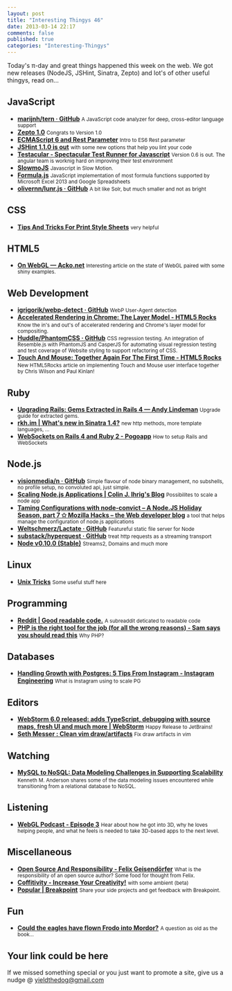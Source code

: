 ```yaml
--- 
layout: post 
title: "Interesting Thingys 46" 
date: 2013-03-14 22:17 
comments: false 
published: true 
categories: "Interesting-Thingys" 
--- 
```

Today's π-day and great things happened this week on the web. We got new releases (NodeJS, JSHint, Sinatra, Zepto) and lot's of other useful thingys, read on…

<!-- More -->

## JavaScript

- **[marijnh/tern · GitHub](https://github.com/marijnh/tern)**
    <small>A JavaScript code analyzer for deep, cross-editor language support</small>
- **[Zepto 1.0](http://mir.aculo.us/2013/03/04/zepto-1-0/)**
    <small>Congrats to Version 1.0</small>
- **[ECMAScript 6 and Rest Parameter](http://ariya.ofilabs.com/2013/03/es6-and-rest-parameter.html)**
    <small>Intro to ES6 Rest parameter</small>
- **[JSHint 1.1.0 is out](http://www.jshint.com/blog/2013-03-05/1-1-0/)**
    <small>with some new options that help you lint your code</small>
- **[Testacular - Spectacular Test Runner for Javascript](http://testacular.github.com/0.6.0/index.html)**
    <small>Version 0.6 is out. The angular team is worknig hard on improving their test environment</small>
- **[SlowmoJS](http://toolness.github.com/slowmo-js/)**
    <small>Javascript in Slow Motion.</small>
- **[Formula.js](http://stoic.com/formula/)**
    <small>JavaScript implementation of most formula functions supported by Microsoft Excel 2013 and Google Spreadsheets</small>
- **[olivernn/lunr.js · GitHub](https://github.com/olivernn/lunr.js)**
    <small>A bit like Solr, but much smaller and not as bright</small>
 
## CSS

- **[Tips And Tricks For Print Style Sheets](http://coding.smashingmagazine.com/2013/03/08/tips-tricks-print-style-sheets/)**
    <small>very helpful</small>
 
## HTML5

- **[On WebGL — Acko.net](http://acko.net/blog/on-webgl/)**
    <small>Interesting article on the state of WebGL paired with some shiny examples.</small>
 
## Web Development

- **[igrigorik/webp-detect · GitHub](https://github.com/igrigorik/webp-detect)**
    <small>WebP User-Agent detection</small>
- **[Accelerated Rendering in Chrome: The Layer Model - HTML5 Rocks](http://www.html5rocks.com/en/tutorials/speed/layers/)**
    <small>Know the in's and out's of accelerated rendering and Chrome's layer model for compositing.</small>
- **[Huddle/PhantomCSS · GitHub](https://github.com/Huddle/PhantomCSS)**
    <small>CSS regression testing. An integration of Resemble.js with PhantomJS and CasperJS for automating visual regression testing and test coverage of Website styling to support refactoring of CSS.</small>
- **[Touch And Mouse: Together Again For The First Time - HTML5 Rocks](http://www.html5rocks.com/en/mobile/touchandmouse/)**
    <small>New HTML5Rocks article on implementing Touch and Mouse user interface together by Chris Wilson and Paul Kinlan!</small>
 
## Ruby

- **[Upgrading Rails: Gems Extracted in Rails 4 — Andy Lindeman](http://alindeman.github.com/2013/03/05/gems-extracted-in-rails-4.html)**
    <small>Upgrade guide for extracted gems.</small>
- **[rkh.im | What's new in Sinatra 1.4?](http://rkh.im/sinatra-1.4)**
    <small>new http methods, more template languages, ...</small>
- **[WebSockets on Rails 4 and Ruby 2 - Pogoapp](http://www.pogoapp.com/blog/posts/websockets-on-rails-4-and-ruby-2)**
    <small>How to setup Rails and WebSockets</small>
 
## Node.js

- **[visionmedia/n · GitHub](https://github.com/visionmedia/n)**
    <small>Simple flavour of node binary management, no subshells, no profile setup, no convoluted api, just simple.</small>
- **[Scaling Node.js Applications | Colin J. Ihrig's Blog](http://cjihrig.com/blog/scaling-node-js-applications/)**
    <small>Possibilites to scale a node app</small>
- **[Taming Configurations with node-convict – A Node.JS Holiday Season, part 7 ✩ Mozilla Hacks – the Web developer blog](https://hacks.mozilla.org/2013/03/taming-configurations-with-node-convict-a-node-js-holiday-season-part-7/)**
    <small>a tool that helps manage the configuration of node.js applications</small>
- **[Weltschmerz/Lactate · GitHub](https://github.com/Weltschmerz/Lactate)**
    <small>Featureful static file server for Node</small>
- **[substack/hyperquest · GitHub](https://github.com/substack/hyperquest)**
    <small>treat http requests as a streaming transport</small>
- **[Node v0.10.0 (Stable)](http://blog.nodejs.org/2013/03/11/node-v0-10-0-stable/)**
    <small>Streams2, Domains and much more</small>
 
## Linux

- **[Unix Tricks](http://mmb.pcb.ub.es/~carlesfe/unix/tricks.txt)**
    <small>Some useful stuff here</small>
 
## Programming

- **[Reddit | Good readable code.](http://www.reddit.com/r/readablecode)**
    <small>A subreaddit deticated to readable code</small>
- **[PHP is the right tool for the job (for all the wrong reasons) - Sam says you should read this](http://blog.samuellevy.com/post/41-php-is-the-right-tool-for-the-job-for-all-the-wrong-reasons.html)**
    <small>Why PHP?</small>
 
## Databases

- **[Handling Growth with Postgres: 5 Tips From Instagram - Instagram Engineering](http://instagram-engineering.tumblr.com/post/40781627982/handling-growth-with-postgres-5-tips-from-instagram)**
    <small>What is Instagram using to scale PG</small>
 
## Editors

- **[WebStorm 6.0 released: adds TypeScript, debugging with source maps, fresh UI and much more | WebStorm](http://blog.jetbrains.com/webide/2013/03/webstorm-6-0-released-adds-typescript-debugging-with-source-maps-fresh-ui-and-much-more/)**
    <small>Happy Release to JetBrains!</small>
- **[Seth Messer : Clean vim draw/artifacts](https://coderwall.com/p/tnopnw)**
    <small>Fix draw artifacts in vim</small>
 
## Watching

- **[MySQL to NoSQL: Data Modeling Challenges in Supporting Scalability](http://www.infoq.com/presentations/MySQL-NoSQL-Data-Modeling)**
    <small>Kenneth M. Anderson shares some of the data modeling issues encountered while transitioning from a relational database to NoSQL. </small>
 
## Listening

- **[WebGL Podcast - Episode 3](http://thewebglpodcast.com/3/)**
    <small>Hear about how he got into 3D, why he loves helping people, and what he feels is needed to take 3D-based apps to the next level.</small>
 
## Miscellaneous

- **[Open Source And Responsibility - Felix Geisendörfer](http://felixge.de/2013/03/07/open-source-and-responsibility.html)**
    <small>What is the responsibility of an open source author? Some food for thought from Felix.</small>
- **[Coffitivity - Increase Your Creativity!](http://www.coffitivity.com/)**
    <small>with some ambient (beta)</small>
- **[Popular | Breakpoint](http://breakpoint.io/)**
    <small>Share your side projects and get feedback with Breakpoint.</small>
 
## Fun

- **[Could the eagles have flown Frodo into Mordor?](http://www.sean-crist.com/personal/pages/eagles/index.html)**
    <small>A question as old as the book...</small>
 
## Your link could be here

If we missed something special or you just want to promote a site, give us a nudge @ <a href='&#109;&#97;&#105;&#108;t&#111;&#58;%7&#57;&#105;eld&#116;%68%65do%67&#64;gmail&#37;2&#69;c&#37;6&#70;m'>y&#105;eldt&#104;&#101;dog&#64;&#103;mail&#46;&#99;&#111;m</a>
